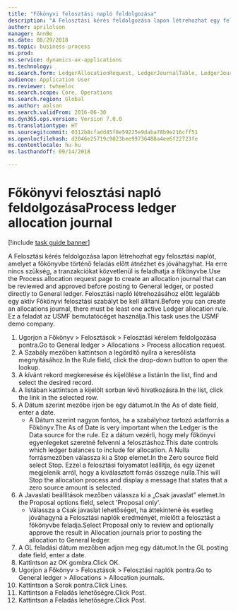 ```yaml
--- 
title: "Főkönyvi felosztási napló feldolgozása"
description: "A Felosztási kérés feldolgozása lapon létrehozhat egy felosztási naplót, amelyet a főkönyvbe történő feladás előtt átnézhet és jóváhagyhat. Ha erre nincs szükség, a tranzakciókat közvetlenül is feladhatja a főkönyvbe."
author: aprilolson
manager: AnnBe
ms.date: 08/29/2018
ms.topic: business-process
ms.prod: 
ms.service: dynamics-ax-applications
ms.technology: 
ms.search.form: LedgerAllocationRequest, LedgerJournalTable, LedgerJournalTransAllocation
audience: Application User
ms.reviewer: twheeloc
ms.search.scope: Core, Operations
ms.search.region: Global
ms.author: aolson
ms.search.validFrom: 2016-06-30
ms.dyn365.ops.version: Version 7.0.0
ms.translationtype: HT
ms.sourcegitcommit: 0312b8cfadd45f8e59225e9daba78b9e216cff51
ms.openlocfilehash: d2046e25719c9023bee99736488a4ee6f22723fe
ms.contentlocale: hu-hu
ms.lasthandoff: 09/14/2018

---
```

# <a name="process-ledger-allocation-journal"></a><span data-ttu-id="c3367-103">Főkönyvi felosztási napló feldolgozása</span><span class="sxs-lookup"><span data-stu-id="c3367-103">Process ledger allocation journal</span></span>

[!include [task guide banner](../../includes/task-guide-banner.md)]

<span data-ttu-id="c3367-104">A Felosztási kérés feldolgozása lapon létrehozhat egy felosztási naplót, amelyet a főkönyvbe történő feladás előtt átnézhet és jóváhagyhat. Ha erre nincs szükség, a tranzakciókat közvetlenül is feladhatja a főkönyvbe.</span><span class="sxs-lookup"><span data-stu-id="c3367-104">Use the Process allocation request page to create an allocation journal that can be reviewed and approved before posting to General ledger, or posted directly to General ledger.</span></span> <span data-ttu-id="c3367-105">Felosztási napló létrehozásához előtt legalább egy aktív Főkönyvi felosztási szabályt be kell állítani.</span><span class="sxs-lookup"><span data-stu-id="c3367-105">Before you can create an allocations journal, there must be least one active Ledger allocation rule.</span></span> <span data-ttu-id="c3367-106">Ez a feladat az USMF bemutatócéget használja.</span><span class="sxs-lookup"><span data-stu-id="c3367-106">This task uses the USMF demo company.</span></span>

1. <span data-ttu-id="c3367-107">Ugorjon a Főkönyv > Felosztások > Felosztási kérelem feldolgozása pontra.</span><span class="sxs-lookup"><span data-stu-id="c3367-107">Go to General ledger > Allocations > Process allocation request.</span></span>
2. <span data-ttu-id="c3367-108">A Szabály mezőben kattintson a legördítő nyílra a keresőlista megnyitásához.</span><span class="sxs-lookup"><span data-stu-id="c3367-108">In the Rule field, click the drop-down button to open the lookup.</span></span>
3. <span data-ttu-id="c3367-109">A kívánt rekord megkeresése és kijelölése a listán</span><span class="sxs-lookup"><span data-stu-id="c3367-109">In the list, find and select the desired record.</span></span>
4. <span data-ttu-id="c3367-110">A listában kattintson a kijelölt sorban lévő hivatkozásra.</span><span class="sxs-lookup"><span data-stu-id="c3367-110">In the list, click the link in the selected row.</span></span>
5. <span data-ttu-id="c3367-111">A Dátum szerint mezőbe írjon be egy dátumot.</span><span class="sxs-lookup"><span data-stu-id="c3367-111">In the As of date field, enter a date.</span></span>
    * <span data-ttu-id="c3367-112">A Dátum szerint nagyon fontos, ha a szabályhoz tartozó adatforrás a Főkönyv.</span><span class="sxs-lookup"><span data-stu-id="c3367-112">The As of Date is very important when the Ledger is the Data source for the rule.</span></span> <span data-ttu-id="c3367-113">Ez a dátum vezérli, hogy mely főkönyvi egyenlegeket szeretné felvenni a felosztáshoz.</span><span class="sxs-lookup"><span data-stu-id="c3367-113">This date controls which ledger balances to include for allocation.</span></span>     <span data-ttu-id="c3367-114">A Nulla forrásmezőben válassza ki a Stop elemet.</span><span class="sxs-lookup"><span data-stu-id="c3367-114">In the Zero source field select Stop.</span></span> <span data-ttu-id="c3367-115">Ezzel a felosztási folyamatot leállítja, és egy üzenet megjelenik arról, hogy a kiválasztott forrás összege nulla.</span><span class="sxs-lookup"><span data-stu-id="c3367-115">This will  Stop the allocation process and display a message that states that a zero source amount is selected.</span></span>  
6. <span data-ttu-id="c3367-116">A Javaslati beállítások mezőben válassza ki a „Csak javaslat” elemet.</span><span class="sxs-lookup"><span data-stu-id="c3367-116">In the Proposal options field, select 'Proposal only'.</span></span>
    * <span data-ttu-id="c3367-117">Válassza a Csak javaslat lehetőséget, ha áttekintené és esetleg jóváhagyná a Felosztási naplók eredményét, mielőtt a felosztást a főkönyvbe feladja.</span><span class="sxs-lookup"><span data-stu-id="c3367-117">Select Proposal only to review and optionally approve the result in Allocation journals prior to posting the allocation to General ledger.</span></span>  
7. <span data-ttu-id="c3367-118">A GL feladási dátum mezőben adjon meg egy dátumot.</span><span class="sxs-lookup"><span data-stu-id="c3367-118">In the GL posting date field, enter a date.</span></span>
8. <span data-ttu-id="c3367-119">Kattintson az OK gombra.</span><span class="sxs-lookup"><span data-stu-id="c3367-119">Click OK.</span></span>
9. <span data-ttu-id="c3367-120">Ugorjon a Főkönyv > Felosztások > Felosztási naplók pontra.</span><span class="sxs-lookup"><span data-stu-id="c3367-120">Go to General ledger > Allocations > Allocation journals.</span></span>
10. <span data-ttu-id="c3367-121">Kattintson a Sorok pontra.</span><span class="sxs-lookup"><span data-stu-id="c3367-121">Click Lines.</span></span>
11. <span data-ttu-id="c3367-122">Kattintson a Feladás lehetőségre.</span><span class="sxs-lookup"><span data-stu-id="c3367-122">Click Post.</span></span>
12. <span data-ttu-id="c3367-123">Kattintson a Feladás lehetőségre.</span><span class="sxs-lookup"><span data-stu-id="c3367-123">Click Post.</span></span>


